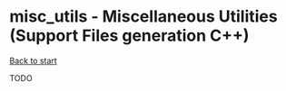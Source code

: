 # misc_utils - Miscellaneous Utilities (Support Files generation C++)

[Back to start](../../ReferenceManual.md)

TODO
